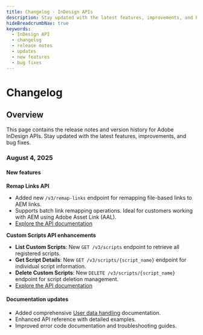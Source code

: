 ```yaml
---
title: Changelog - InDesign APIs
description: Stay updated with the latest features, improvements, and bug fixes for Adobe InDesign APIs.
hideBreadcrumbNav: true
keywords:
  - InDesign API
  - changelog
  - release notes
  - updates
  - new features
  - bug fixes
---
```


# Changelog

## Overview

This page contains the release notes and version history for Adobe InDesign APIs. Stay updated with the latest features, improvements, and bug fixes.

### August 4, 2025

#### New features

**Remap Links API**

- Added new `/v3/remap-links` endpoint for remapping file-based links to AEM links.
- Supports batch link remapping operations. Ideal for customers working with AEM using Adobe Asset Link (AAL).
- [Explore the API documentation][1]

**Custom Scripts API enhancements**

- **List Custom Scripts**: New `GET /v3/scripts` endpoint to retrieve all registered scripts.
- **Get Script Details**: New `GET /v3/scripts/{script_name}` endpoint for individual script information.
- **Delete Custom Scripts**: New `DELETE /v3/scripts/{script_name}` endpoint for script deletion management.
- [Explore the API documentation][2]

#### Documentation updates

- Added comprehensive [User data handling][3] documentation.
- Enhanced API reference with detailed examples.
- Improved error code documentation and troubleshooting guides.

<!-- Links -->
[1]: ../api/remaplinks.md
[2]: ../api/scripts.md
[3]: ../usage-notes/index.md#user-data-handling
